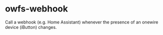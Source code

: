 # owfs-webhook

Call a webhook (e.g. Home Assistant) whenever the presence of an onewire device (iButton) changes.
